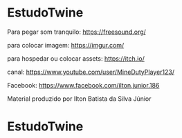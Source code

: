 # EstudoTwine

Para pegar som tranquilo: https://freesound.org/ 
	
para colocar imagem: https://imgur.com/
	
para hospedar ou colocar assets: https://itch.io/
	
canal: https://www.youtube.com/user/MineDutyPlayer123/

Facebook: https://www.facebook.com/ilton.junior.186

Material produzido por Ilton Batista da Silva Júnior

# EstudoTwine
